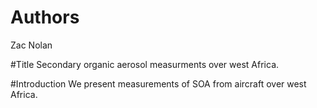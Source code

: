 # Authors
Zac Nolan

#Title
Secondary organic aerosol measurments over west Africa.

#Introduction
We present measurements of SOA from aircraft over west Africa.